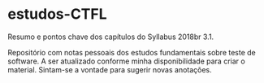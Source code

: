# estudos-CTFL
Resumo e pontos chave dos capítulos do Syllabus 2018br 3.1.

Repositório com notas pessoais dos estudos fundamentais sobre teste de software. A ser atualizado conforme minha disponibilidade para criar o material. 
Sintam-se a vontade para sugerir novas anotações. 
